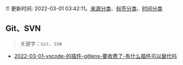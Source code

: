 :alarm_clock: 更新时间: 2022-03-01 03:42:11。[来源分类](../README.md)、[标签分类](../TAGS.md)、[时间分类](../TIMELINE.md)

## Git、SVN


> 关键字：`Git`、`SVN`



- [2022-03-01-vscode-的插件-gitlens-要收费了-有什么插件可以替代吗](https://www.v2ex.com/t/837093) 